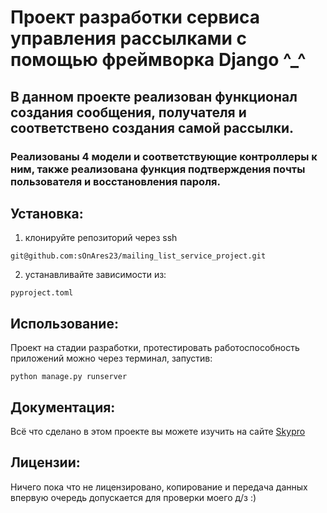 # Проект разработки сервиса управления рассылками с помощью фреймворка Django ^_^
## В данном проекте реализован функционал создания сообщения, получателя и соответствено создания самой рассылки. 

### Реализованы 4 модели и соответствующие контроллеры к ним, также реализована функция подтверждения почты пользователя и восстановления пароля.


## Установка:
1. клонируйте репозиторий через ssh 
```
git@github.com:sOnAres23/mailing_list_service_project.git
```
2. устанавливайте зависимости из: 
```
pyproject.toml
```

## Использование:
Проект на стадии разработки, протестировать работоспособность приложений можно через терминал, запустив:
```
python manage.py runserver
```

## Документация: 
Всё что сделано в этом проекте вы можете изучить на сайте [Skypro](www.skypro.ru)

## Лицензии: 
Ничего пока что не лицензировано, копирование и передача данных впервую очередь допускается для проверки моего д/з :)